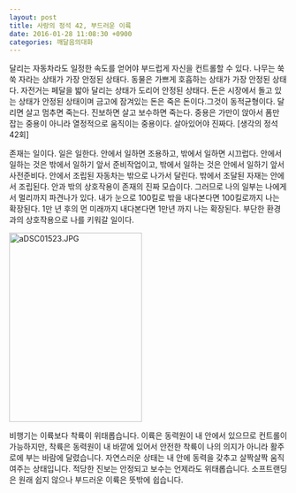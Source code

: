 ```yaml
---
layout: post
title: 사랑의 정석 42, 부드러운 이륙
date: 2016-01-28 11:08:30 +0900
categories: 깨달음의대화
---
```

달리는 자동차라도 일정한 속도를 얻어야 부드럽게 자신을 컨트롤할 수 있다. 나무는 쑥쑥 자라는 상태가 가장 안정된 상태다. 동물은 가쁘게 호흡하는 상태가 가장 안정된 상태다. 자전거는 페달을 밟아 달리는 상태가 도리어 안정된 상태다. 돈은 시장에서 돌고 있는 상태가 안정된 상태이며 금고에 잠겨있는 돈은 죽은 돈이다.그것이 동적균형이다. 달리면 살고 멈추면 죽는다. 진보하면 살고 보수하면 죽는다. 중용은 가만이 앉아서 폼만 잡는 중용이 아니라 열정적으로 움직이는 중용이다. 살아있어야 진짜다. [생각의 정석 42회] 

  


존재는 일이다. 일은 일한다. 안에서 일하면 조용하고, 밖에서 일하면 시끄럽다. 안에서 일하는 것은 밖에서 일하기 앞서 준비작업이고, 밖에서 일하는 것은 안에서 일하기 앞서 사전준비다. 안에서 조립된 자동차는 밖으로 나가서 달린다. 밖에서 조달된 자재는 안에서 조립된다. 안과 밖의 상호작용이 존재의 진짜 모습이다. 그러므로 나의 일부는 나에게서 멀리까지 파견나가 있다. 내가 눈으로 100킬로 밖을 내다본다면 100킬로까지 나는 확장된다. 1만 년 후의 먼 미래까지 내다본다면 1만년 까지 나는 확장된다. 부단한 환경과의 상호작용으로 나를 키워갈 일이다. 

  



<img src="assets/attach/images/198/275/667/aDSC01523.JPG" alt="aDSC01523.JPG" width="240" height="342" />   


  


비행기는 이륙보다 착륙이 위태롭습니다. 이륙은 동력원이 내 안에서 있으므로 컨트롤이 가능하지만, 착륙은 동력원이 내 바깥에 있어서 안전한 착륙이 나의 의지가 아니라 활주로에 부는 바람에 달렸습니다. 자연스러운 상태는 내 안에 동력을 갖추고 살짝살짝 움직여주는 상태입니다. 적당한 진보는 안정되고 보수는 언제라도 위태롭습니다. 소프트랜딩은 원래 쉽지 않으나 부드러운 이륙은 뜻밖에 쉽습니다.

